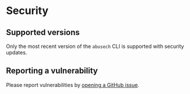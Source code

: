 # Security

## Supported versions

Only the most recent version of the `abusech` CLI is supported with security updates.

## Reporting a vulnerability

Please report vulnerabilities by
[opening a GitHub issue](https://github.com/rollwagen/abusech/issues/new/choose).
